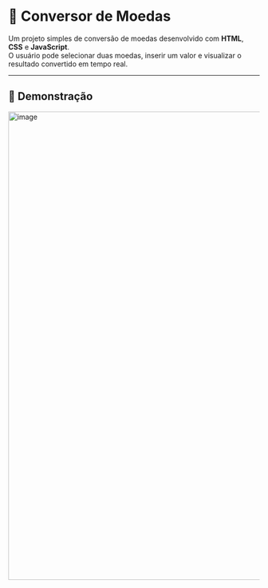 # 💱 Conversor de Moedas

Um projeto simples de conversão de moedas desenvolvido com **HTML**, **CSS** e **JavaScript**.  
O usuário pode selecionar duas moedas, inserir um valor e visualizar o resultado convertido em tempo real.

---

## 📸 Demonstração

<img width="1917" height="938" alt="image" src="https://github.com/user-attachments/assets/db5eddd6-9a8b-48c3-982a-5b599b31e577" />
